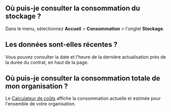 Où puis-je consulter la consommation du stockage ?
--------------------------------------------------

Dans le menu, sélectionnez **Accueil** \> **Consommation** \> l'onglet **Stockage**.

Les données sont-elles récentes ?
---------------------------------

Vous pouvez consulter la date et l'heure de la dernière actualisation près de la durée du contrat, en haut de la page.

Où puis-je consulter la consommation totale de mon organisation ?
-----------------------------------------------------------------

Le [Calculateur de coûts](vsb1703029847518.md) affiche la consommation actuelle et estimée pour l'ensemble de votre organisation.
